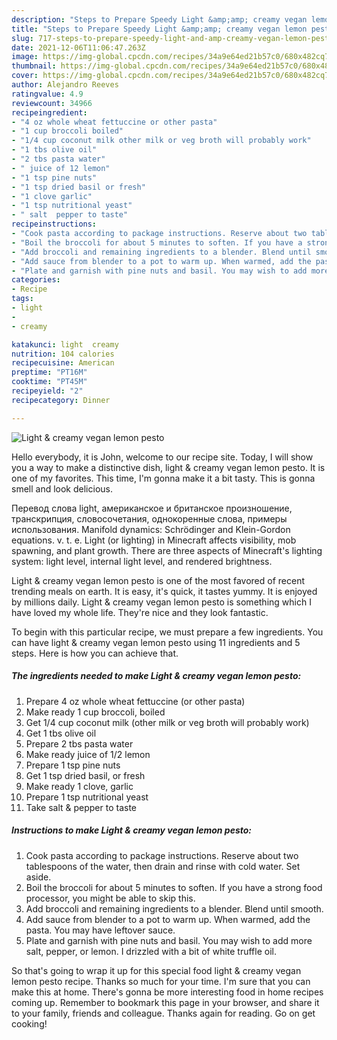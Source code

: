 ```yaml
---
description: "Steps to Prepare Speedy Light &amp;amp; creamy vegan lemon pesto"
title: "Steps to Prepare Speedy Light &amp;amp; creamy vegan lemon pesto"
slug: 717-steps-to-prepare-speedy-light-and-amp-creamy-vegan-lemon-pesto
date: 2021-12-06T11:06:47.263Z
image: https://img-global.cpcdn.com/recipes/34a9e64ed21b57c0/680x482cq70/light-creamy-vegan-lemon-pesto-recipe-main-photo.jpg
thumbnail: https://img-global.cpcdn.com/recipes/34a9e64ed21b57c0/680x482cq70/light-creamy-vegan-lemon-pesto-recipe-main-photo.jpg
cover: https://img-global.cpcdn.com/recipes/34a9e64ed21b57c0/680x482cq70/light-creamy-vegan-lemon-pesto-recipe-main-photo.jpg
author: Alejandro Reeves
ratingvalue: 4.9
reviewcount: 34966
recipeingredient:
- "4 oz whole wheat fettuccine or other pasta"
- "1 cup broccoli boiled"
- "1/4 cup coconut milk other milk or veg broth will probably work"
- "1 tbs olive oil"
- "2 tbs pasta water"
- " juice of 12 lemon"
- "1 tsp pine nuts"
- "1 tsp dried basil or fresh"
- "1 clove garlic"
- "1 tsp nutritional yeast"
- " salt  pepper to taste"
recipeinstructions:
- "Cook pasta according to package instructions. Reserve about two tablespoons of the water, then drain and rinse with cold water. Set aside."
- "Boil the broccoli for about 5 minutes to soften. If you have a strong food processor, you might be able to skip this."
- "Add broccoli and remaining ingredients to a blender. Blend until smooth."
- "Add sauce from blender to a pot to warm up. When warmed, add the pasta. You may have leftover sauce."
- "Plate and garnish with pine nuts and basil. You may wish to add more salt, pepper, or lemon. I drizzled with a bit of white truffle oil."
categories:
- Recipe
tags:
- light
- 
- creamy

katakunci: light  creamy 
nutrition: 104 calories
recipecuisine: American
preptime: "PT16M"
cooktime: "PT45M"
recipeyield: "2"
recipecategory: Dinner

---
```



![Light &amp; creamy vegan lemon pesto](https://img-global.cpcdn.com/recipes/34a9e64ed21b57c0/680x482cq70/light-creamy-vegan-lemon-pesto-recipe-main-photo.jpg)

Hello everybody, it is John, welcome to our recipe site. Today, I will show you a way to make a distinctive dish, light &amp; creamy vegan lemon pesto. It is one of my favorites. This time, I'm gonna make it a bit tasty. This is gonna smell and look delicious.

Перевод слова light, американское и британское произношение, транскрипция, словосочетания, однокоренные слова, примеры использования. Manifold dynamics: Schrödinger and Klein-Gordon equations. v. t. e. Light (or lighting) in Minecraft affects visibility, mob spawning, and plant growth. There are three aspects of Minecraft&#39;s lighting system: light level, internal light level, and rendered brightness.

Light &amp; creamy vegan lemon pesto is one of the most favored of recent trending meals on earth. It is easy, it's quick, it tastes yummy. It is enjoyed by millions daily. Light &amp; creamy vegan lemon pesto is something which I have loved my whole life. They're nice and they look fantastic.


To begin with this particular recipe, we must prepare a few ingredients. You can have light &amp; creamy vegan lemon pesto using 11 ingredients and 5 steps. Here is how you can achieve that.

<!--inarticleads1-->

##### The ingredients needed to make Light &amp; creamy vegan lemon pesto:

1. Prepare 4 oz whole wheat fettuccine (or other pasta)
1. Make ready 1 cup broccoli, boiled
1. Get 1/4 cup coconut milk (other milk or veg broth will probably work)
1. Get 1 tbs olive oil
1. Prepare 2 tbs pasta water
1. Make ready  juice of 1/2 lemon
1. Prepare 1 tsp pine nuts
1. Get 1 tsp dried basil, or fresh
1. Make ready 1 clove, garlic
1. Prepare 1 tsp nutritional yeast
1. Take  salt &amp; pepper to taste




<!--inarticleads2-->

##### Instructions to make Light &amp; creamy vegan lemon pesto:

1. Cook pasta according to package instructions. Reserve about two tablespoons of the water, then drain and rinse with cold water. Set aside.
1. Boil the broccoli for about 5 minutes to soften. If you have a strong food processor, you might be able to skip this.
1. Add broccoli and remaining ingredients to a blender. Blend until smooth.
1. Add sauce from blender to a pot to warm up. When warmed, add the pasta. You may have leftover sauce.
1. Plate and garnish with pine nuts and basil. You may wish to add more salt, pepper, or lemon. I drizzled with a bit of white truffle oil.




So that's going to wrap it up for this special food light &amp; creamy vegan lemon pesto recipe. Thanks so much for your time. I'm sure that you can make this at home. There's gonna be more interesting food in home recipes coming up. Remember to bookmark this page in your browser, and share it to your family, friends and colleague. Thanks again for reading. Go on get cooking!
